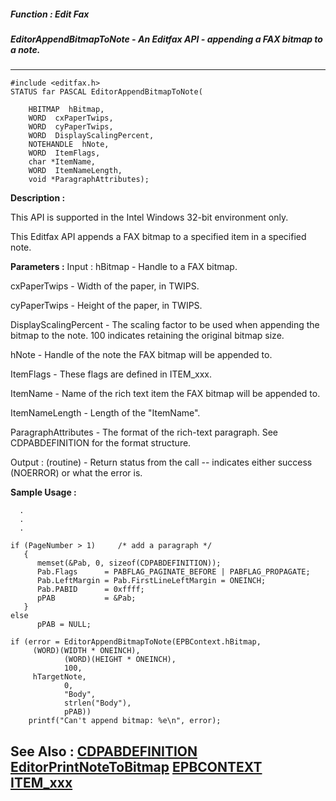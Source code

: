 ##### Function : Edit Fax
##### EditorAppendBitmapToNote - An Editfax API - appending a FAX bitmap to a note.
---
```
#include <editfax.h>
STATUS far PASCAL EditorAppendBitmapToNote(

	HBITMAP  hBitmap,
	WORD  cxPaperTwips,
	WORD  cyPaperTwips,
	WORD  DisplayScalingPercent,
	NOTEHANDLE  hNote,
	WORD  ItemFlags,
	char *ItemName,
	WORD  ItemNameLength,
	void *ParagraphAttributes);
```
**Description :**

This API is supported in the Intel Windows 32-bit environment only.

This Editfax API appends a FAX bitmap to a specified item in a specified note.  

**Parameters :**
Input :
hBitmap  -  Handle to a FAX bitmap.

cxPaperTwips  -  Width of the paper, in TWIPS.

cyPaperTwips  -  Height of the paper, in TWIPS.

DisplayScalingPercent  -  The scaling factor to be used when appending the bitmap to the note.  100 indicates retaining the original bitmap size.

hNote  -  Handle of the note the FAX bitmap will be appended to.

ItemFlags  -  These flags are defined in ITEM_xxx.

ItemName  -  Name of the rich text item the FAX bitmap will be appended to.

ItemNameLength  -  Length of the "ItemName".

ParagraphAttributes  -  The format of the rich-text paragraph.  See CDPABDEFINITION for the format structure.

Output :
(routine)  -  Return status from the call -- indicates either success (NOERROR) or what the error is.



**Sample Usage :**
```
  .
  .
  .

if (PageNumber > 1)     /* add a paragraph */
   {
      memset(&Pab, 0, sizeof(CDPABDEFINITION));
      Pab.Flags      = PABFLAG_PAGINATE_BEFORE | PABFLAG_PROPAGATE;
      Pab.LeftMargin = Pab.FirstLineLeftMargin = ONEINCH;
      Pab.PABID      = 0xffff;
      pPAB           = &Pab;
   }
else
      pPAB = NULL;
 
if (error = EditorAppendBitmapToNote(EPBContext.hBitmap,
	 (WORD)(WIDTH * ONEINCH), 
            (WORD)(HEIGHT * ONEINCH), 
            100,
	 hTargetNote, 
            0, 
            "Body", 
            strlen("Body"), 
            pPAB))
    printf("Can't append bitmap: %e\n", error);

```
**See Also :**
[CDPABDEFINITION](/reference/Data/CDPABDEFINITION)
[EditorPrintNoteToBitmap](/reference/Func/EditorPrintNoteToBitmap)
[EPBCONTEXT](/reference/Data/EPBCONTEXT)
[ITEM_xxx](/reference/Symb/ITEM_xxx)
---
